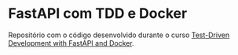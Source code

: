 # FastAPI com TDD e Docker

Repositório com o código desenvolvido durante o curso [Test-Driven Development with FastAPI and Docker](https://testdriven.io/courses/tdd-fastapi/).
